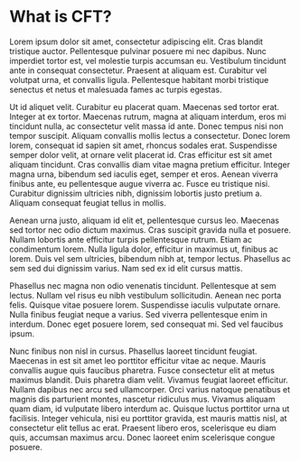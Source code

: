 # What is CFT?
Lorem ipsum dolor sit amet, consectetur adipiscing elit. Cras blandit tristique auctor. Pellentesque pulvinar posuere mi nec dapibus. Nunc imperdiet tortor est, vel molestie turpis accumsan eu. Vestibulum tincidunt ante in consequat consectetur. Praesent at aliquam est. Curabitur vel volutpat urna, et convallis ligula. Pellentesque habitant morbi tristique senectus et netus et malesuada fames ac turpis egestas.

Ut id aliquet velit. Curabitur eu placerat quam. Maecenas sed tortor erat. Integer at ex tortor. Maecenas rutrum, magna at aliquam interdum, eros mi tincidunt nulla, ac consectetur velit massa id ante. Donec tempus nisi non tempor suscipit. Aliquam convallis mollis lectus a consectetur. Donec lorem lorem, consequat id sapien sit amet, rhoncus sodales erat. Suspendisse semper dolor velit, at ornare velit placerat id. Cras efficitur est sit amet aliquam tincidunt. Cras convallis diam vitae magna pretium efficitur. Integer magna urna, bibendum sed iaculis eget, semper et eros. Aenean viverra finibus ante, eu pellentesque augue viverra ac. Fusce eu tristique nisi. Curabitur dignissim ultricies nibh, dignissim lobortis justo pretium a. Aliquam consequat feugiat tellus in mollis.

Aenean urna justo, aliquam id elit et, pellentesque cursus leo. Maecenas sed tortor nec odio dictum maximus. Cras suscipit gravida nulla et posuere. Nullam lobortis ante efficitur turpis pellentesque rutrum. Etiam ac condimentum lorem. Nulla ligula dolor, efficitur in maximus ut, finibus ac lorem. Duis vel sem ultricies, bibendum nibh at, tempor lectus. Phasellus ac sem sed dui dignissim varius. Nam sed ex id elit cursus mattis.

Phasellus nec magna non odio venenatis tincidunt. Pellentesque at sem lectus. Nullam vel risus eu nibh vestibulum sollicitudin. Aenean nec porta felis. Quisque vitae posuere lorem. Suspendisse iaculis vulputate ornare. Nulla finibus feugiat neque a varius. Sed viverra pellentesque enim in interdum. Donec eget posuere lorem, sed consequat mi. Sed vel faucibus ipsum.

Nunc finibus non nisl in cursus. Phasellus laoreet tincidunt feugiat. Maecenas in est sit amet leo porttitor efficitur vitae ac neque. Mauris convallis augue quis faucibus pharetra. Fusce consectetur elit at metus maximus blandit. Duis pharetra diam velit. Vivamus feugiat laoreet efficitur. Nullam dapibus nec arcu sed ullamcorper. Orci varius natoque penatibus et magnis dis parturient montes, nascetur ridiculus mus. Vivamus aliquam quam diam, id vulputate libero interdum ac. Quisque luctus porttitor urna ut facilisis. Integer vehicula, nisi eu porttitor gravida, est mauris mattis nisl, at consectetur elit tellus ac erat. Praesent libero eros, scelerisque eu diam quis, accumsan maximus arcu. Donec laoreet enim scelerisque congue posuere.


